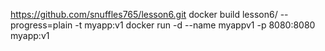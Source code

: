 https://github.com/snuffles765/lesson6.git
docker build lesson6/ --progress=plain -t myapp:v1
docker run -d --name myappv1 -p 8080:8080 myapp:v1